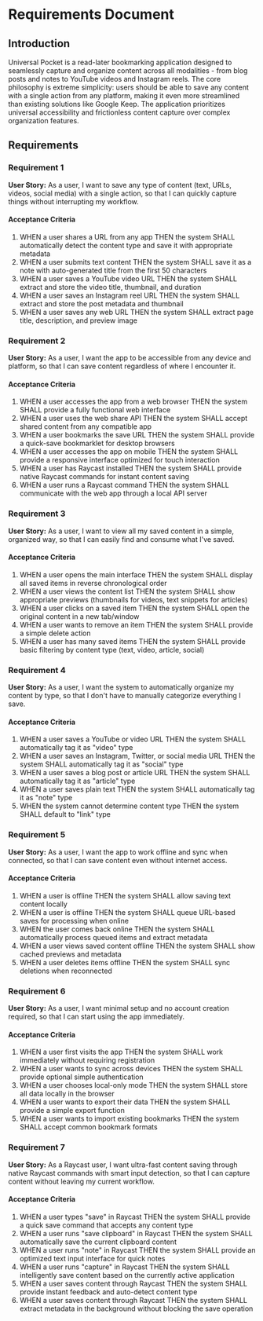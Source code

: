 # Requirements Document

## Introduction

Universal Pocket is a read-later bookmarking application designed to seamlessly capture and organize content across all modalities - from blog posts and notes to YouTube videos and Instagram reels. The core philosophy is extreme simplicity: users should be able to save any content with a single action from any platform, making it even more streamlined than existing solutions like Google Keep. The application prioritizes universal accessibility and frictionless content capture over complex organization features.

## Requirements

### Requirement 1

**User Story:** As a user, I want to save any type of content (text, URLs, videos, social media) with a single action, so that I can quickly capture things without interrupting my workflow.

#### Acceptance Criteria

1. WHEN a user shares a URL from any app THEN the system SHALL automatically detect the content type and save it with appropriate metadata
2. WHEN a user submits text content THEN the system SHALL save it as a note with auto-generated title from the first 50 characters
3. WHEN a user saves a YouTube video URL THEN the system SHALL extract and store the video title, thumbnail, and duration
4. WHEN a user saves an Instagram reel URL THEN the system SHALL extract and store the post metadata and thumbnail
5. WHEN a user saves any web URL THEN the system SHALL extract page title, description, and preview image

### Requirement 2

**User Story:** As a user, I want the app to be accessible from any device and platform, so that I can save content regardless of where I encounter it.

#### Acceptance Criteria

1. WHEN a user accesses the app from a web browser THEN the system SHALL provide a fully functional web interface
2. WHEN a user uses the web share API THEN the system SHALL accept shared content from any compatible app
3. WHEN a user bookmarks the save URL THEN the system SHALL provide a quick-save bookmarklet for desktop browsers
4. WHEN a user accesses the app on mobile THEN the system SHALL provide a responsive interface optimized for touch interaction
5. WHEN a user has Raycast installed THEN the system SHALL provide native Raycast commands for instant content saving
6. WHEN a user runs a Raycast command THEN the system SHALL communicate with the web app through a local API server

### Requirement 3

**User Story:** As a user, I want to view all my saved content in a simple, organized way, so that I can easily find and consume what I've saved.

#### Acceptance Criteria

1. WHEN a user opens the main interface THEN the system SHALL display all saved items in reverse chronological order
2. WHEN a user views the content list THEN the system SHALL show appropriate previews (thumbnails for videos, text snippets for articles)
3. WHEN a user clicks on a saved item THEN the system SHALL open the original content in a new tab/window
4. WHEN a user wants to remove an item THEN the system SHALL provide a simple delete action
5. WHEN a user has many saved items THEN the system SHALL provide basic filtering by content type (text, video, article, social)

### Requirement 4

**User Story:** As a user, I want the system to automatically organize my content by type, so that I don't have to manually categorize everything I save.

#### Acceptance Criteria

1. WHEN a user saves a YouTube or video URL THEN the system SHALL automatically tag it as "video" type
2. WHEN a user saves an Instagram, Twitter, or social media URL THEN the system SHALL automatically tag it as "social" type
3. WHEN a user saves a blog post or article URL THEN the system SHALL automatically tag it as "article" type
4. WHEN a user saves plain text THEN the system SHALL automatically tag it as "note" type
5. WHEN the system cannot determine content type THEN the system SHALL default to "link" type

### Requirement 5

**User Story:** As a user, I want the app to work offline and sync when connected, so that I can save content even without internet access.

#### Acceptance Criteria

1. WHEN a user is offline THEN the system SHALL allow saving text content locally
2. WHEN a user is offline THEN the system SHALL queue URL-based saves for processing when online
3. WHEN the user comes back online THEN the system SHALL automatically process queued items and extract metadata
4. WHEN a user views saved content offline THEN the system SHALL show cached previews and metadata
5. WHEN a user deletes items offline THEN the system SHALL sync deletions when reconnected

### Requirement 6

**User Story:** As a user, I want minimal setup and no account creation required, so that I can start using the app immediately.

#### Acceptance Criteria

1. WHEN a user first visits the app THEN the system SHALL work immediately without requiring registration
2. WHEN a user wants to sync across devices THEN the system SHALL provide optional simple authentication
3. WHEN a user chooses local-only mode THEN the system SHALL store all data locally in the browser
4. WHEN a user wants to export their data THEN the system SHALL provide a simple export function
5. WHEN a user wants to import existing bookmarks THEN the system SHALL accept common bookmark formats

### Requirement 7

**User Story:** As a Raycast user, I want ultra-fast content saving through native Raycast commands with smart input detection, so that I can capture content without leaving my current workflow.

#### Acceptance Criteria

1. WHEN a user types "save" in Raycast THEN the system SHALL provide a quick save command that accepts any content type
2. WHEN a user runs "save clipboard" in Raycast THEN the system SHALL automatically save the current clipboard content
3. WHEN a user runs "note" in Raycast THEN the system SHALL provide an optimized text input interface for quick notes
4. WHEN a user runs "capture" in Raycast THEN the system SHALL intelligently save content based on the currently active application
5. WHEN a user saves content through Raycast THEN the system SHALL provide instant feedback and auto-detect content type
6. WHEN a user saves content through Raycast THEN the system SHALL extract metadata in the background without blocking the save operation